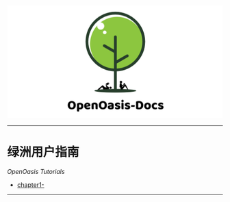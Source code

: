<img src="../Rsrcs/Logo/logo_doc.png" alt="">

---------------------------------------------------------------------------------

# 绿洲用户指南

*OpenOasis Tutorials*

+ [chapter1-](#chapter1-)


[<i class="fa fa-home"></i>](#绿洲用户指南)

---------------------------------------------------------------------------------
